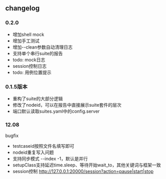 ## changelog

### 0.2.0

- 增加shell mock
- 增加手工测试
- 增加--clean参数自动清理日志
- 支持单个串行suite的报告
- todo: mock日志
- session控制日志
- todo: 用例位置提示

### 0.1.5版本

- 重构了suite的大部分逻辑
- 修改了nodeid，可以在报告中直接展示suite套件的层次
- 端口默认读取suites.yaml中的config.server

### 12.08

bugfix

- testcaseid按照文件名填写即可
- nodeid重复写入问题
- 支持同步模式 --index -1，默认是并行
- setupClass支持延迟time.sleep、等待开始wait_to，其他关键词与框架一致
- session控制 http://127.0.0.1:20000/session?action=pause|start|stop